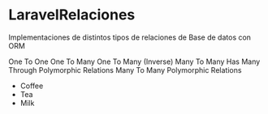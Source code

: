 # LaravelRelaciones
Implementaciones de distintos tipos de relaciones de Base de datos con ORM

One To One
One To Many
One To Many (Inverse)
Many To Many
Has Many Through
Polymorphic Relations
Many To Many Polymorphic Relations

<ul>
  <li>Coffee</li>
  <li>Tea</li>
  <li>Milk</li>
</ul>
